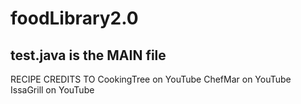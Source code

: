 # foodLibrary2.0

test.java is the MAIN file
------------------------

RECIPE CREDITS TO
CookingTree on YouTube
ChefMar on YouTube
IssaGrill on YouTube
